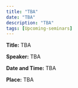 ```yaml
---
title: "TBA"
date: "TBA"
description: "TBA"
tags: [Upcoming-seminars]
---
```


**Title:** TBA

**Speaker:** TBA

**Date and Time:** TBA

**Place:** TBA